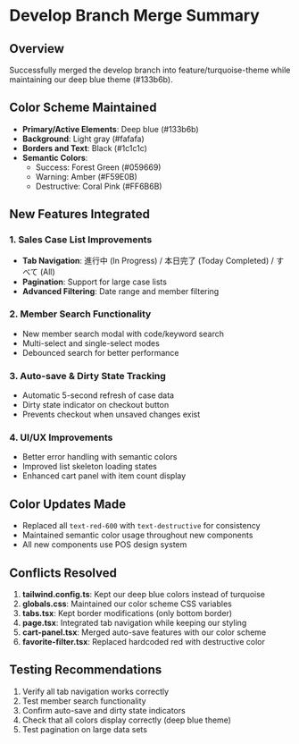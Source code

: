 # Develop Branch Merge Summary

## Overview
Successfully merged the develop branch into feature/turquoise-theme while maintaining our deep blue theme (#133b6b).

## Color Scheme Maintained
- **Primary/Active Elements**: Deep blue (#133b6b)
- **Background**: Light gray (#fafafa)
- **Borders and Text**: Black (#1c1c1c)
- **Semantic Colors**: 
  - Success: Forest Green (#059669)
  - Warning: Amber (#F59E0B)
  - Destructive: Coral Pink (#FF6B6B)

## New Features Integrated

### 1. Sales Case List Improvements
- **Tab Navigation**: 進行中 (In Progress) / 本日完了 (Today Completed) / すべて (All)
- **Pagination**: Support for large case lists
- **Advanced Filtering**: Date range and member filtering

### 2. Member Search Functionality
- New member search modal with code/keyword search
- Multi-select and single-select modes
- Debounced search for better performance

### 3. Auto-save & Dirty State Tracking
- Automatic 5-second refresh of case data
- Dirty state indicator on checkout button
- Prevents checkout when unsaved changes exist

### 4. UI/UX Improvements
- Better error handling with semantic colors
- Improved list skeleton loading states
- Enhanced cart panel with item count display

## Color Updates Made
- Replaced all `text-red-600` with `text-destructive` for consistency
- Maintained semantic color usage throughout new components
- All new components use POS design system

## Conflicts Resolved
1. **tailwind.config.ts**: Kept our deep blue colors instead of turquoise
2. **globals.css**: Maintained our color scheme CSS variables
3. **tabs.tsx**: Kept border modifications (only bottom border)
4. **page.tsx**: Integrated tab navigation while keeping our styling
5. **cart-panel.tsx**: Merged auto-save features with our color scheme
6. **favorite-filter.tsx**: Replaced hardcoded red with destructive color

## Testing Recommendations
1. Verify all tab navigation works correctly
2. Test member search functionality
3. Confirm auto-save and dirty state indicators
4. Check that all colors display correctly (deep blue theme)
5. Test pagination on large data sets